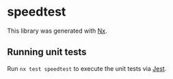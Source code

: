# speedtest

This library was generated with [Nx](https://nx.dev).

## Running unit tests

Run `nx test speedtest` to execute the unit tests via [Jest](https://jestjs.io).
